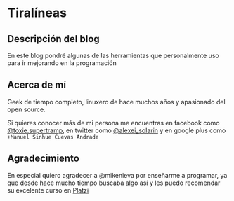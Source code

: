 # Tiralíneas

## Descripción del blog

En este blog pondré algunas de las herramientas que personalmente uso para ir mejorando en la programación

## Acerca de mí

Geek de tiempo completo, linuxero de hace muchos años y apasionado del open source.

Si quieres conocer más de mi persona me encuentras en facebook como [@toxie.supertramp](https://fb.com/toxie.supertramp), en twitter como [@alexei_solarin](https://twitter.com/alexei_solarin) y en google plus como `+Manuel Sinhue Cuevas Andrade`

## Agradecimiento

En especial quiero agradecer a @mikenieva por enseñarme a programar, ya que desde hace mucho tiempo buscaba algo así y les puedo recomendar su excelente curso en [Platzi](https://platzi.com/git-github)
